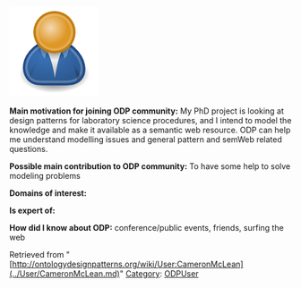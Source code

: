 [![Image:ODPUser.png](../images/a/a6/ODPUser.png)](../Image/ODPUser.png.md "Image:ODPUser.png")




  





__Main motivation for joining ODP community:__ My PhD project is looking at design patterns for laboratory science procedures, and I intend to model the knowledge and make it available as a semantic web resource. ODP can help me understand modelling issues and general pattern and semWeb related questions.


__Possible main contribution to ODP community:__ To have some help to solve modeling problems


__Domains of interest:__


  



__Is expert of:__


  

__How did I know about ODP:__ conference/public events, friends, surfing the web






Retrieved from "[http://ontologydesignpatterns.org/wiki/User:CameronMcLean](../User/CameronMcLean.md)"
 [Category](http://ontologydesignpatterns.org/wiki/Special:Categories "Special:Categories"): [ODPUser](../Category/ODPUser.md "Category:ODPUser")